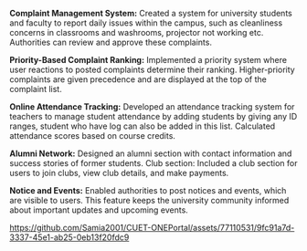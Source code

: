 **Complaint Management System:** Created a system for university students and faculty to report daily issues within the campus, such as cleanliness concerns in classrooms and washrooms, projector not working etc. Authorities can review and approve these complaints.

**Priority-Based Complaint Ranking:** Implemented a priority system where user reactions to posted complaints determine their ranking. Higher-priority complaints are given precedence and are displayed at the top of the complaint list.

**Online Attendance Tracking:** Developed an attendance tracking system for teachers to manage student attendance by adding students by giving any ID ranges, student who have log can also be added in this list. Calculated attendance scores based on course credits.

**Alumni Network:** Designed an alumni section with contact information and success stories of former students.
Club section: Included a club section for users to join clubs, view club details, and make payments.

**Notice and Events:** Enabled authorities to post notices and events, which are visible to users. This feature keeps the university community informed about important updates and upcoming events.


https://github.com/Samia2001/CUET-ONEPortal/assets/77110531/9fc91a7d-3337-45e1-ab25-0eb13f20fdc9




 
    









